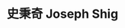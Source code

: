 ---
chinese_name: 史秉奇
english_name: Joseph Shig
title: 史秉奇 Joseph Shig
id: josephshig
collection: members
position: Part-time Research Assistant
type: part-time research assistant
department: 經濟學系學士班四年級
image_path: https://source.unsplash.com/collection/139386/600x600?a=.png
photo: pt_ra/bio-photo.jpg
blurb: 123
---